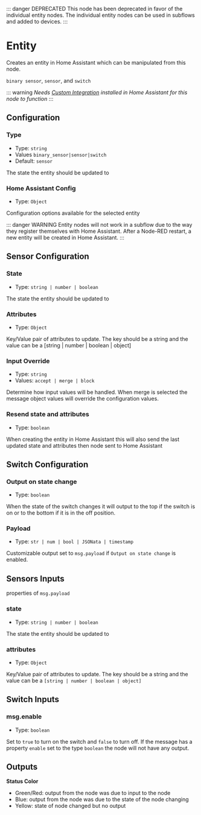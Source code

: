 ::: danger DEPRECATED
This node has been deprecated in favor of the individual entity nodes. The individual entity nodes can be used in subflows and added to devices.
:::

# Entity

Creates an entity in Home Assistant which can be manipulated from this node.

`binary sensor`, `sensor`, and `switch`

::: warning
_Needs [Custom Integration](https://github.com/zachowj/hass-node-red) installed
in Home Assistant for this node to function_
:::

## Configuration

### Type <Badge text="required"/>

- Type: `string`
- Values `binary_sensor|sensor|switch`
- Default: `sensor`

The state the entity should be updated to

### Home Assistant Config

- Type: `Object`

Configuration options available for the selected entity

::: danger WARNING
Entity nodes will not work in a subflow due to the way they register themselves
with Home Assistant. After a Node-RED restart, a new entity will be created in
Home Assistant.
:::

## Sensor Configuration

### State <Badge text="required"/>

- Type: `string | number | boolean`

The state the entity should be updated to

### Attributes

- Type: `Object`

Key/Value pair of attributes to update. The key should be a string and the value can be a [string | number | boolean | object]

### Input Override

- Type: `string`
- Values: `accept | merge | block`

Determine how input values will be handled. When merge is selected the message object values will override the configuration values.

### Resend state and attributes

- Type: `boolean`

When creating the entity in Home Assistant this will also send the last updated state and attributes then node sent to Home Assistant

## Switch Configuration

### Output on state change

- Type: `boolean`

When the state of the switch changes it will output to the top if the switch is on or to the bottom if it is in the off position.

### Payload

- Type: `str | num | bool | JSONata | timestamp`

Customizable output set to `msg.payload` if `Output on state change` is enabled.

## Sensors Inputs

properties of `msg.payload`

### state

- Type: `string | number | boolean`

The state the entity should be updated to

### attributes

- Type: `Object`

Key/Value pair of attributes to update. The key should be a string and the value can be a `[string | number | boolean | object]`

## Switch Inputs

### msg.enable

- Type: `boolean`

Set to `true` to turn on the switch and `false` to turn off. If the message has a property `enable` set to the type `boolean` the node will not have any output.

## Outputs

**Status Color**

- Green/Red: output from the node was due to input to the node
- Blue: output from the node was due to the state of the node changing
- Yellow: state of node changed but no output
